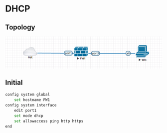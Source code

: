 # DHCP #

## Topology ##

![](Image/1.png)

## Initial ##

```bash
config system global 
    set hostname FW1
config system interface 
    edit port1 
    set mode dhcp 
    set allowaccess ping http https 
end
```